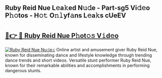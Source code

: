 ## Ruby Reid Nue L𝚎a𝚔ed N𝚞𝚍e - Part-sg5 Vi𝚍𝚎o P𝚑𝚘tos - H𝚘𝚝 O𝚗𝚕yf𝚊ns L𝚎a𝚔s cUeEV

# <h2><a href="http://kf4skr.oniu.top/?m=Ruby+Reid+Nue">🔗👉 🔴 Ruby Reid Nue P𝚑ot𝚘𝚜 V𝚒d𝚎o</a></h2>

[![Ruby Reid Nue Nu𝚍e𝚜](https://i.imgur.com/0qMVB7G.gif)](http://kf4skr.oniu.top/?m=Ruby+Reid+Nue)
Online artist and amusement giver Ruby Reid Nue, known for disseminating dance and lifestyle knowledge through trending dance trends and short videos. Versatile stunt performer Ruby Reid Nue, known for their remarkable abilities and accomplishments in performing dangerous stunts.  
